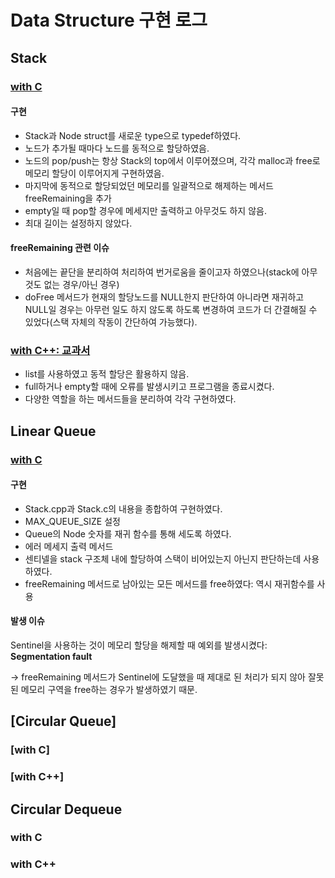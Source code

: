 # Data Structure 구현 로그

## Stack

### [with C](Stack.c)
#### 구현
- Stack과 Node struct를 새로운 type으로 typedef하였다.
- 노드가 추가될 때마다 노드를 동적으로 할당하였음.
- 노드의 pop/push는 항상 Stack의 top에서 이루어졌으며, 각각 malloc과 free로 메모리 할당이 이루어지게 구현하였음.
- 마지막에 동적으로 할당되었던 메모리를 일괄적으로 해제하는 메서드 freeRemaining을 추가
- empty일 때 pop할 경우에 메세지만 출력하고 아무것도 하지 않음.
- 최대 길이는 설정하지 않았다.

#### freeRemaining 관련 이슈
- 처음에는 끝단을 분리하여 처리하여 번거로움을 줄이고자 하였으나(stack에 아무것도 없는 경우/아닌 경우)
- doFree 메서드가 현재의 할당노드를 NULL한지 판단하여 아니라면 재귀하고 NULL일 경우는 아무런 일도 하지 않도록 하도록 변경하여 코드가 더 간결해질 수 있었다(스택 자체의 작동이 간단하여 가능했다).

### [with C++: 교과서](Stack.cpp)
- list를 사용하였고 동적 할당은 활용하지 않음.
- full하거나 empty할 때에 오류를 발생시키고 프로그램을 종료시켰다.
- 다양한 역할을 하는 메서드들을 분리하여 각각 구현하였다.

## Linear Queue

### [with C](LinearQueue.c)
#### 구현
- Stack.cpp과 Stack.c의 내용을 종합하여 구현하였다.
- MAX_QUEUE_SIZE 설정
- Queue의 Node 숫자를 재귀 함수를 통해 세도록 하였다.
- 에러 메세지 출력 메서드
- 센티넬을 stack 구조체 내에 할당하여 스택이 비어있는지 아닌지 판단하는데 사용하였다.
- freeRemaining 메서드로 남아있는 모든 메서드를 free하였다: 역시 재귀함수를 사용

#### 발생 이슈
Sentinel을 사용하는 것이 메모리 할당을 해제할 때 예외를 발생시켰다: **Segmentation fault**

→ freeRemaining 메서드가 Sentinel에 도달했을 때 제대로 된 처리가 되지 않아 잘못된 메모리 구역을 free하는 경우가 발생하였기 때문.

## [Circular Queue]

### [with C]

### [with C++]

## Circular Dequeue

### with C

### with C++
